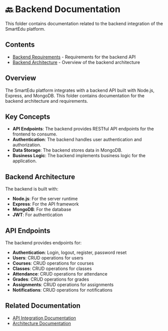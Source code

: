 # 🔙 Backend Documentation

This folder contains documentation related to the backend integration of the SmartEdu platform.

## Contents

- [Backend Requirements](./backend-requirements.md) - Requirements for the backend API
- [Backend Architecture](./backend.md) - Overview of the backend architecture

## Overview

The SmartEdu platform integrates with a backend API built with Node.js, Express, and MongoDB. This folder contains documentation for the backend architecture and requirements.

## Key Concepts

- **API Endpoints**: The backend provides RESTful API endpoints for the frontend to consume.
- **Authentication**: The backend handles user authentication and authorization.
- **Data Storage**: The backend stores data in MongoDB.
- **Business Logic**: The backend implements business logic for the application.

## Backend Architecture

The backend is built with:
- **Node.js**: For the server runtime
- **Express**: For the API framework
- **MongoDB**: For the database
- **JWT**: For authentication

## API Endpoints

The backend provides endpoints for:
- **Authentication**: Login, logout, register, password reset
- **Users**: CRUD operations for users
- **Courses**: CRUD operations for courses
- **Classes**: CRUD operations for classes
- **Attendance**: CRUD operations for attendance
- **Grades**: CRUD operations for grades
- **Assignments**: CRUD operations for assignments
- **Notifications**: CRUD operations for notifications

## Related Documentation

- [API Integration Documentation](../api-integration/README.md)
- [Architecture Documentation](../architecture/README.md)

